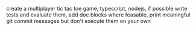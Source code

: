create a multiplayer tic tac toe game, typescript, nodejs, if possible write tests and evaluate them, add doc blocks where feasable, print meaningful git commit messages but don't execute them on your own